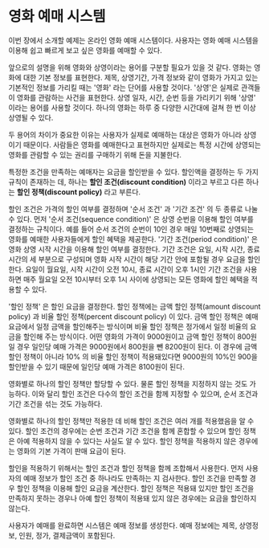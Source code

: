 # 영화 예매 시스템

이번 장에서 소개할 예제는 온라인 영화 예매 시스템이다. 사용자는 영화 예매 시스템을 이용해 쉽고 빠르게 보고 싶은 영화를 예매할 수 있다.

앞으로의 설명을 위해 영화와 상영이라는 용어를 구분할 필요가 있을 것 같다. 영화는 영화에 대한 기본 정보를 표현한다. 제목, 상영기간, 가격 정보와 같이 영화가 가지고 있는 기본적인 정보를 가리킬 때는 '영화' 라는 단어를 사용할 것이다. '상영'은 실제로 관객들이 영화를 관람하는 사건을 표현한다. 상영 일자, 시간, 순번 등을 가리키기 위해 '상영' 이라는 용어를 사용할 것이다. 하나의 영화는 하루 중 다양한 시간대에 걸쳐 한 번 이상 상영될 수 있다.

두 용어의 차이가 중요한 이유는 사용자가 실제로 예매하는 대상은 영화가 아니라 상영이기 때문이다. 사람들은 영화를 예매한다고 표현하지만 실제로는 특정 시간에 상영되는 영화를 관람할 수 있는 권리를 구매하기 위해 돈을 지불한다.



 특정한 조건을 만족하는 예매자는 요금을 할인받을 수 있다. 할인액을 결정하는 두 가지 규칙이 존재하는 데, 하나는 __할인 조건(discount condition)__ 이라고 부르고 다른 하나는 __할인 정책(discount policy)__ 라고 부른다.



 할인 조건은 가격의 할인 여부를 결정하며 '순서 조건' 과 '기간 조건' 의 두 종류로 나눌 수 있다. 먼저 '순서 조건(sequence condition)' 은 상영 순번을 이용해 할인 여부를 결정하는 규칙이다. 예를 들어 순서 조건의 순번이 10인 경우 매일 10번째로 상영되는 영화를 예매한 사용자들에게 할인 혜택을 제공한다. '기간 조건(period condition)' 은 영화 상영 시작 시간을 이용해 할인 여부를 결정한다. 기간 조건은 요일, 시작 시간, 종료 시간의 세 부분으로 구성되며 영화 시작 시간이 해당 기간 안에 포함될 경우 요금을 할인한다. 요일이 월요일, 시작 시간이 오전 10시, 종료 시간이 오후 1시인 기간 조건을 사용하면 매주 월요일 오전 10시부터 오후 1시 사이에 상영되는 모든 영화에 할인 혜택을 적용할 수 있다.

 '할인 정책' 은 할인 요금을 결정한다. 할인 정책에는 금액 할인 정책(amount discount policy) 과 비율 할인 정책(percent discount policy) 이  있다. 금액 할인 정책은 예매 요금에서 일정 금액을 할인해주는 방식이며 비율 할인 정책은 정가에서 일정 비율의 요금을 할인해 주는 방식이다. 어떤 영화의 가격이 9000원이고 금액 할인 정책이 800원일 경우 일인당 예매 가격은 9000원에서 800원을 뺀 8200원이 된다. 이 경우에 금액 할인 정책이 아니라 10% 의 비율 할인 정책이 적용돼있다면 9000원의 10%인 900을 할인받을 수 있기 때문에 일인당 예매 가격은 8100원이 된다.

영화별로 하나의 할인 정책만 할당할 수 있다. 물론 할인 정책을 지정하지 않는 것도 가능하다. 이와 달리 할인 조건은 다수의 할인 조건을 함께 지정할 수  있으며, 순서 조건과 기간 조건을 섞는 것도 가능하다.

영화별로 하나의 할인 정책만 적용한 데 비해 할인 조건은 여러 개를 적용했음을 알 수 있다. 할인 조건의 경우에는 순번 조건과 기간 조건을 함께 혼합할 수 있으며 할인 정책은 아예 적용하지 않을 수 있다는 사실도 알 수 있다. 할인 정책을 적용하지 않은 경우에는 영화의 기본 가격이 판매 요금이 된다.



할인을 적용하기 위해서는 할인 조건과 할인 정책을 함께 조합해서 사용한다. 먼저 사용자의 예매 정보가 할인 조건 중 하나라도 만족하는 지 검사한다. 할인 조건을 만족할 경우 할인 정책을 이용해 할인 요금을 계산한다. 할인 정책은 적용돼 있지만 할인 조건을 만족하지 못하는 경우나 아예 할인 정책이 적용돼 있지 않은 경우에는 요금을 할인하지 않는다.

사용자가 예매를 완료하면 시스템은 예매 정보를 생성한다. 예매 정보에는 제목, 상영정보, 인원, 정가, 결제금액이 포함된다.



